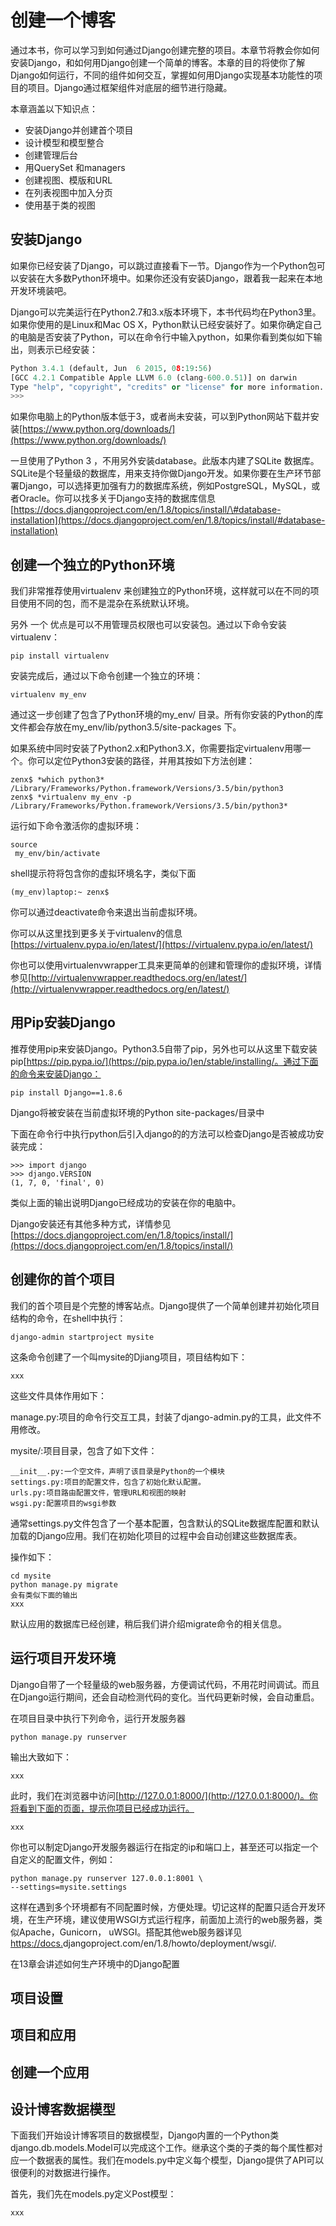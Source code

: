 # 创建一个博客

通过本书，你可以学习到如何通过Django创建完整的项目。本章节将教会你如何安装Django，和如何用Django创建一个简单的博客。本章的目的将使你了解Django如何运行，不同的组件如何交互，掌握如何用Django实现基本功能性的项目的项目。Django通过框架组件对底层的细节进行隐藏。

本章涵盖以下知识点：

* 安装Django并创建首个项目
* 设计模型和模型整合
* 创建管理后台
* 用QuerySet 和managers
* 创建视图、模版和URL
* 在列表视图中加入分页
* 使用基于类的视图

## 安装Django

如果你已经安装了Django，可以跳过直接看下一节。Django作为一个Python包可以安装在大多数Python环境中。如果你还没有安装Django，跟着我一起来在本地开发环境装吧。

Django可以完美运行在Python2.7和3.x版本环境下，本书代码均在Python3里。如果你使用的是Linux和Mac OS X，Python默认已经安装好了。如果你确定自己的电脑是否安装了Python，可以在命令行中输入python，如果你看到类似如下输出，则表示已经安装：

```py
Python 3.4.1 (default, Jun  6 2015, 08:19:56)
[GCC 4.2.1 Compatible Apple LLVM 6.0 (clang-600.0.51)] on darwin
Type "help", "copyright", "credits" or "license" for more information.
>>>
```

如果你电脑上的Python版本低于3，或者尚未安装，可以到Python网站下载并安装[https://www.python.org/downloads/](https://www.python.org/downloads/)

一旦使用了Python 3 ，不用另外安装database。此版本内建了SQLite 数据库。SQLite是个轻量级的数据库，用来支持你做Django开发。如果你要在生产环节部署Django，可以选择更加强有力的数据库系统，例如PostgreSQL，MySQL，或者Oracle。你可以找多关于Django支持的数据库信息[https://docs.djangoproject.com/en/1.8/topics/install/\#database-installation](https://docs.djangoproject.com/en/1.8/topics/install/#database-installation)

## 创建一个独立的Python环境

我们非常推荐使用virtualenv 来创建独立的Python环境，这样就可以在不同的项目使用不同的包，而不是混杂在系统默认环境。

另外 一个 优点是可以不用管理员权限也可以安装包。通过以下命令安装virtualenv：

```
pip install virtualenv
```

安装完成后，通过以下命令创建一个独立的环境：

```
virtualenv my_env
```

通过这一步创建了包含了Python环境的my\_env/ 目录。所有你安装的Python的库文件都会存放在my\_env/lib/python3.5/site-packages 下。

如果系统中同时安装了Python2.x和Python3.X，你需要指定virtualenv用哪一个。你可以定位Python3安装的路径，并用其按如下方法创建：

```
zenx$ *which python3*
/Library/Frameworks/Python.framework/Versions/3.5/bin/python3
zenx$ *virtualenv my_env -p
/Library/Frameworks/Python.framework/Versions/3.5/bin/python3*
```

运行如下命令激活你的虚拟环境：

```
source
 my_env/bin/activate
```

shell提示符将包含你的虚拟环境名字，类似下面

```
(my_env)laptop:~ zenx$
```

你可以通过deactivate命令来退出当前虚拟环境。

你可以从这里找到更多关于virtualenv的信息[https://virtualenv.pypa.io/en/latest/](https://virtualenv.pypa.io/en/latest/)

你也可以使用virtualenvwrapper工具来更简单的创建和管理你的虚拟环境，详情参见[http://virtualenvwrapper.readthedocs.org/en/latest/](http://virtualenvwrapper.readthedocs.org/en/latest/)

## 用Pip安装Django

推荐使用pip来安装Django。Python3.5自带了pip，另外也可以从这里下载安装pip[https://pip.pypa.io/](https://pip.pypa.io/)en/stable/installing/。通过下面的命令来安装Django：

```
pip install Django==1.8.6
```

Django将被安装在当前虚拟环境的Python site-packages/目录中

下面在命令行中执行python后引入django的的方法可以检查Django是否被成功安装完成：

```
>>> import django
>>> django.VERSION
(1, 7, 0, 'final', 0)
```

类似上面的输出说明Django已经成功的安装在你的电脑中。

Django安装还有其他多种方式，详情参见[https://docs.djangoproject.com/en/1.8/topics/install/](https://docs.djangoproject.com/en/1.8/topics/install/)

## 创建你的首个项目

我们的首个项目是个完整的博客站点。Django提供了一个简单创建并初始化项目结构的命令，在shell中执行：

```
django-admin startproject mysite
```

这条命令创建了一个叫mysite的Djiang项目，项目结构如下：

```
xxx
```

这些文件具体作用如下：

manage.py:项目的命令行交互工具，封装了django-admin.py的工具，此文件不用修改。

mysite/:项目目录，包含了如下文件：

```
__init__.py:一个空文件，声明了该目录是Python的一个模块
settings.py:项目的配置文件，包含了初始化默认配置。
urls.py:项目路由配置文件，管理URL和视图的映射
wsgi.py:配置项目的wsgi参数
```

通常settings.py文件包含了一个基本配置，包含默认的SQLite数据库配置和默认加载的Django应用。我们在初始化项目的过程中会自动创建这些数据库表。

操作如下：

```
cd mysite
python manage.py migrate
会有类似下面的输出
xxx
```

默认应用的数据库已经创建，稍后我们讲介绍migrate命令的相关信息。

## 运行项目开发环境

Django自带了一个轻量级的web服务器，方便调试代码，不用花时间调试。而且在Django运行期间，还会自动检测代码的变化。当代码更新时候，会自动重启。

在项目目录中执行下列命令，运行开发服务器

```
python manage.py runserver
```

输出大致如下：

```
xxx
```

此时，我们在浏览器中访问[http://127.0.0.1:8000/](http://127.0.0.1:8000/)。你将看到下面的页面，提示你项目已经成功运行。

```
xxx
```

你也可以制定Django开发服务器运行在指定的ip和端口上，甚至还可以指定一个自定义的配置文件，例如：

```
python manage.py runserver 127.0.0.1:8001 \
--settings=mysite.settings
```

这样在遇到多个环境都有不同配置时候，方便处理。切记这样的配置只适合开发环境，在生产环境，建议使用WSGI方式运行程序，前面加上流行的web服务器，类似Apache，Gunicorn， uWSGI。搭配其他web服务器详见[https://docs.](https://docs.)djangoproject.com/en/1.8/howto/deployment/wsgi/.

在13章会讲述如何生产环境中的Django配置

## 项目设置

## 项目和应用

## 创建一个应用

## 设计博客数据模型

下面我们开始设计博客项目的数据模型，Django内置的一个Python类django.db.models.Model可以完成这个工作。继承这个类的子类的每个属性都对应一个数据表的属性。我们在models.py中定义每个模型，Django提供了API可以很便利的对数据进行操作。

首先，我们先在models.py定义Post模型：

```
xxx
```

  


